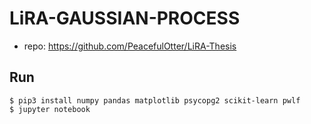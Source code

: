 
# LiRA-GAUSSIAN-PROCESS

- repo: https://github.com/PeacefulOtter/LiRA-Thesis

## Run

```console
$ pip3 install numpy pandas matplotlib psycopg2 scikit-learn pwlf
$ jupyter notebook
```
